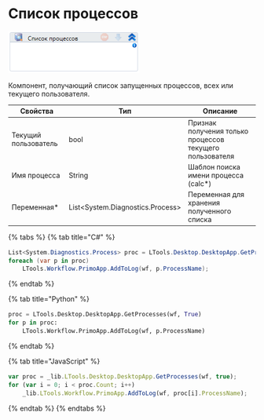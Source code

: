 # Список процессов

![](<../../../.gitbook/assets/image (965).png>)

Компонент, получающий список запущенных процессов, всех или текущего пользователя.

| Свойства             | Тип                               | Описание                                                 |
| -------------------- | --------------------------------- | -------------------------------------------------------- |
| Текущий пользователь | bool                              | Признак получения только процессов текущего пользователя |
| Имя процесса         | String                            | Шаблон поиска имени процесса (calc\*)                    |
| Переменная\*         | List\<System.Diagnostics.Process> | Переменная для хранения полученного списка               |

{% tabs %}
{% tab title="C#" %}
```csharp
List<System.Diagnostics.Process> proc = LTools.Desktop.DesktopApp.GetProcesses(wf, true);
foreach (var p in proc)
	LTools.Workflow.PrimoApp.AddToLog(wf, p.ProcessName);
```
{% endtab %}

{% tab title="Python" %}
```python
proc = LTools.Desktop.DesktopApp.GetProcesses(wf, True)
for p in proc:
	LTools.Workflow.PrimoApp.AddToLog(wf, p.ProcessName)
```
{% endtab %}

{% tab title="JavaScript" %}
```javascript
var proc = _lib.LTools.Desktop.DesktopApp.GetProcesses(wf, true);
for (var i = 0; i < proc.Count; i++)
	_lib.LTools.Workflow.PrimoApp.AddToLog(wf, proc[i].ProcessName);
```
{% endtab %}
{% endtabs %}
